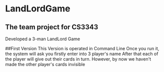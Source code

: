 # LandLordGame
## The team project for CS3343 
Developed a 3-man LandLord Game

##First Version
This Version is operated in Command Line
Once you run it, the system will ask you firstly enter into 3 player's name 
After that each of the player will give out their cards in turn. 
However, by now we haven't made the other player's cards invisible
